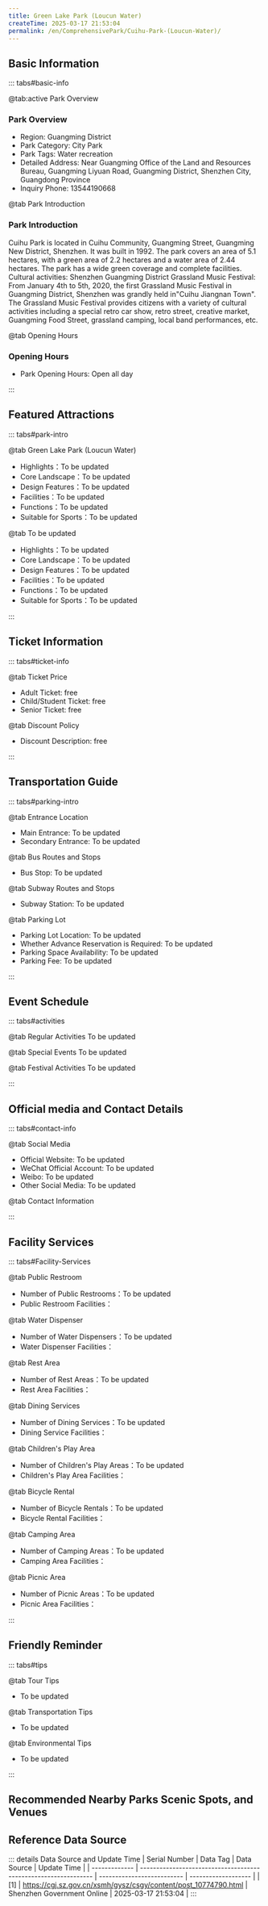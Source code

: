 ```yaml
---
title: Green Lake Park (Loucun Water)
createTime: 2025-03-17 21:53:04
permalink: /en/ComprehensivePark/Cuihu-Park-(Loucun-Water)/
---
```



<script setup>
import ImageSwiper from '/.vuepress/theme/components/ImageSwiper.vue'
// 轮播图数据
const swiperItems = [
    {
                link: 'https://cgj.sz.gov.cn/img/4/4005/4005764/10774790.jpg',
                title: 'Green Lake Park (Loucun Water)',
                description: '',
                author: 'Shenzhen Government Online',
                date: '2025/03/17'
                },
  {
                link: 'https://cgj.sz.gov.cn/img/4/4005/4005764/10774790.jpg',
                title: 'Green Lake Park (Loucun Water)',
                description: '',
                author: 'Shenzhen Government Online',
                date: '2025/03/17'
                }
]
// 配置项
const swiperConfig = {
  height: 500,
  showInfo: true
}
</script>
<!-- 轮播图组件 -->
<ImageSwiper :items="swiperItems" :config="swiperConfig" />



## Basic Information

::: tabs#basic-info

@tab:active Park Overview
### Park Overview
- Region: Guangming District
- Park Category: City Park
- Park Tags: Water recreation
- Detailed Address: Near Guangming Office of the Land and Resources Bureau, Guangming Liyuan Road, Guangming District, Shenzhen City, Guangdong Province
- Inquiry Phone: 13544190668

@tab Park Introduction
### Park Introduction
 Cuihu Park is located in Cuihu Community, Guangming Street, Guangming New District, Shenzhen. It was built in 1992. The park covers an area of 5.1 hectares, with a green area of 2.2 hectares and a water area of 2.44 hectares. The park has a wide green coverage and complete facilities. Cultural activities: Shenzhen Guangming District Grassland Music Festival: From January 4th to 5th, 2020, the first Grassland Music Festival in Guangming District, Shenzhen was grandly held in"Cuihu Jiangnan Town". The Grassland Music Festival provides citizens with a variety of cultural activities including a special retro car show, retro street, creative market, Guangming Food Street, grassland camping, local band performances, etc.

@tab Opening Hours
### Opening Hours
- Park Opening Hours: Open all day

:::

## Featured Attractions

::: tabs#park-intro

@tab Green Lake Park (Loucun Water)
<ImageCard
image="https://cgj.sz.gov.cn/images/index20230710_1.png"
    title="Green Lake Park (Loucun Water)"
    description="The artificial lake of Cuihu Park is located in the middle reaches of Loucun Water and is an important landscape node of Loucun Water. Loucun Water is a first-level tributary on the right bank of Maozhou River. It originates from Dadingling Mountain. The original total length of the river is 8.6km. The river flows from southeast to northwest and merges into Maozhou River under the old bridge of Loucun."
    date=""
    author="Shenzhen Government Online"
/>


- Highlights：To be updated
- Core Landscape：To be updated
- Design Features：To be updated
- Facilities：To be updated
- Functions：To be updated
- Suitable for Sports：To be updated

@tab To be updated
<ImageCard
image="https://cgj.sz.gov.cn/images/index20230710_1.png"
    title="Green Lake Park (Loucun Water)"
    description="The artificial lake of Cuihu Park is located in the middle reaches of Loucun Water and is an important landscape node of Loucun Water. Loucun Water is a first-level tributary on the right bank of Maozhou River. It originates from Dadingling Mountain. The original total length of the river is 8.6km. The river flows from southeast to northwest and merges into Maozhou River under the old bridge of Loucun."
    date=""
    author="Shenzhen Government Online"
/>


- Highlights：To be updated
- Core Landscape：To be updated
- Design Features：To be updated
- Facilities：To be updated
- Functions：To be updated
- Suitable for Sports：To be updated

:::

## Ticket Information

::: tabs#ticket-info

@tab Ticket Price
- Adult Ticket: free
- Child/Student Ticket: free
- Senior Ticket: free

@tab Discount Policy
- Discount Description: free

:::

## Transportation Guide

::: tabs#parking-intro

@tab Entrance Location
- Main Entrance: To be updated
- Secondary Entrance: To be updated

@tab Bus Routes and Stops
- Bus Stop: To be updated

@tab Subway Routes and Stops
- Subway Station: To be updated

@tab Parking Lot
- Parking Lot Location: To be updated
- Whether Advance Reservation is Required: To be updated
- Parking Space Availability: To be updated
- Parking Fee: To be updated

:::

## Event Schedule

::: tabs#activities

@tab Regular Activities
To be updated

@tab Special Events
To be updated

@tab Festival Activities
To be updated

:::

## Official media and Contact Details

::: tabs#contact-info

@tab Social Media
- Official Website: To be updated
- WeChat Official Account: To be updated
- Weibo: To be updated
- Other Social Media: To be updated

@tab Contact Information

:::

## Facility Services

::: tabs#Facility-Services

@tab Public Restroom
- Number of Public Restrooms：To be updated
- Public Restroom Facilities：

@tab Water Dispenser
- Number of Water Dispensers：To be updated
- Water Dispenser Facilities：

@tab Rest Area
- Number of Rest Areas：To be updated
- Rest Area Facilities：

@tab Dining Services
- Number of Dining Services：To be updated
- Dining Service Facilities：

@tab Children's Play Area
- Number of Children's Play Areas：To be updated
- Children's Play Area Facilities：

@tab Bicycle Rental
- Number of Bicycle Rentals：To be updated
- Bicycle Rental Facilities：

@tab Camping Area
- Number of Camping Areas：To be updated
- Camping Area Facilities：

@tab Picnic Area
- Number of Picnic Areas：To be updated
- Picnic Area Facilities：

:::

## Friendly Reminder

::: tabs#tips

@tab Tour Tips
- To be updated

@tab Transportation Tips
- To be updated

@tab Environmental Tips
- To be updated

:::

## Recommended Nearby Parks Scenic Spots, and Venues

<CardGrid>
  <ImageCard
        image="https://cgj.sz.gov.cn/img/4/4005/4005767/10774795.jpg"
        title="Dadingling Forest Park"
        description="Dadingling Forest Park is located on the road from Guangming Grass Skiing Field Amusement Park to Sightseeing Road. The Dadingling Greenway is about 6.4 kilomet"
        href="/en/LandscapeLeisureGreenSpace/ForestPark/Dadingling-Forest-Park/"
        author="Shenzhen Government Online"
        date="2025/01/02"
      />
      <ImageCard
        image="https://cgj.sz.gov.cn/img/4/4005/4005767/10774795.jpg"
        title="Dadingling Forest Park"
        description="Dadingling Forest Park is located on the road from Guangming Grass Skiing Field Amusement Park to Sightseeing Road. The Dadingling Greenway is about 6.4 kilomet"
        href="/en/LandscapeLeisureGreenSpace/ForestPark/Dadingling-Forest-Park/"
        author="Shenzhen Government Online"
        date="2025/01/02"
      />
    </CardGrid>


## Reference Data Source

::: details Data Source and Update Time
| Serial Number | Data Tag                                                        | Data Source                | Update Time         |
| ------------- | --------------------------------------------------------------- | -------------------------- | ------------------- |
| [1]           | https://cgj.sz.gov.cn/xsmh/gysz/csgy/content/post_10774790.html | Shenzhen Government Online | 2025-03-17 21:53:04 |
:::

